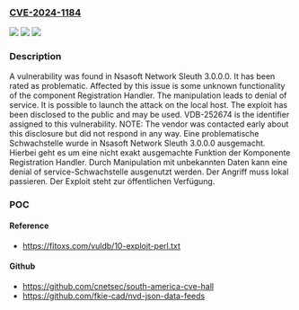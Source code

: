 ### [CVE-2024-1184](https://cve.mitre.org/cgi-bin/cvename.cgi?name=CVE-2024-1184)
![](https://img.shields.io/static/v1?label=Product&message=Network%20Sleuth&color=blue)
![](https://img.shields.io/static/v1?label=Version&message=3.0.0.0%20&color=brightgreen)
![](https://img.shields.io/static/v1?label=Vulnerability&message=CWE-404%20Denial%20of%20Service&color=brightgreen)

### Description

A vulnerability was found in Nsasoft Network Sleuth 3.0.0.0. It has been rated as problematic. Affected by this issue is some unknown functionality of the component Registration Handler. The manipulation leads to denial of service. It is possible to launch the attack on the local host. The exploit has been disclosed to the public and may be used. VDB-252674 is the identifier assigned to this vulnerability. NOTE: The vendor was contacted early about this disclosure but did not respond in any way.
Eine problematische Schwachstelle wurde in Nsasoft Network Sleuth 3.0.0.0 ausgemacht. Hierbei geht es um eine nicht exakt ausgemachte Funktion der Komponente Registration Handler. Durch Manipulation mit unbekannten Daten kann eine denial of service-Schwachstelle ausgenutzt werden. Der Angriff muss lokal passieren. Der Exploit steht zur öffentlichen Verfügung.

### POC

#### Reference
- https://fitoxs.com/vuldb/10-exploit-perl.txt

#### Github
- https://github.com/cnetsec/south-america-cve-hall
- https://github.com/fkie-cad/nvd-json-data-feeds

